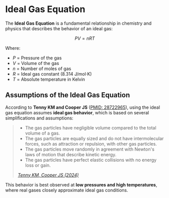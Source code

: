 # Ideal Gas Equation

The **Ideal Gas Equation** is a fundamental relationship in chemistry and physics that describes the behavior of an ideal gas:

$$
PV = nRT
$$

Where:

- $P$ = Pressure of the gas
- $V$ = Volume of the gas
- $n$ = Number of moles of gas
- $R$ = Ideal gas constant (8.314 J/mol·K)
- $T$ = Absolute temperature in Kelvin

## Assumptions of the Ideal Gas Equation

According to **Tenny KM and Cooper JS** ([PMID: 28722965](https://pubmed.ncbi.nlm.nih.gov/28722965/)), using the ideal gas equation assumes **ideal gas behavior**, which is based on several simplifications and assumptions:

> - The gas particles have negligible volume compared to the total volume of a gas.
> - The gas particles are equally sized and do not have intermolecular forces, such as attraction or repulsion, with other gas particles.
> - The gas particles move randomly in agreement with Newton's laws of motion that describe kinetic energy.
> - The gas particles have perfect elastic collisions with no energy loss or gain.
>
> _[Tenny KM, Cooper JS (2024)](https://pubmed.ncbi.nlm.nih.gov/28722965/)_

This behavior is best observed at **low pressures and high temperatures**, where real gases closely approximate ideal gas conditions.
